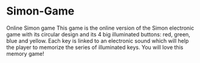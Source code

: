 # Simon-Game
Online Simon game
This game is the online version of the Simon electronic game with its circular design and its 4 big illuminated buttons: red, green, blue and yellow. Each key is linked to an electronic sound which will help the player to memorize the series of illuminated keys. You will love this memory game!
